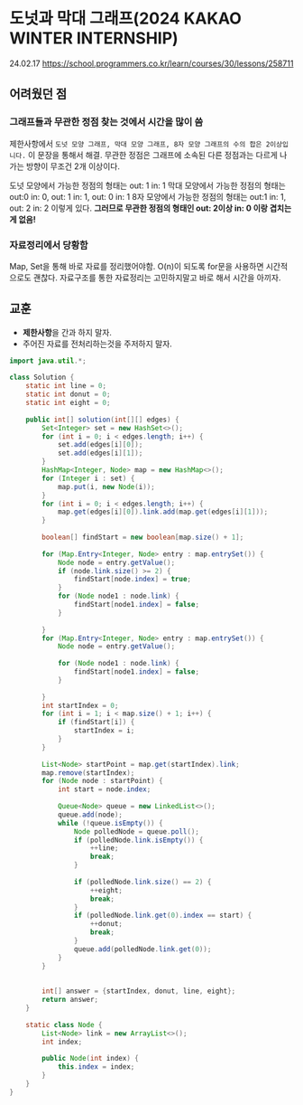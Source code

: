 # 도넛과 막대 그래프(2024 KAKAO WINTER INTERNSHIP)
24.02.17
https://school.programmers.co.kr/learn/courses/30/lessons/258711
## 어려웠던 점
### 그래프들과 무관한 정점 찾는 것에서 시간을 많이 씀
제한사항에서 `도넛 모양 그래프, 막대 모양 그래프, 8자 모양 그래프의 수의 합은 2이상입니다.` 이 문장을 통해서 해결. 무관한 정점은 그래프에 소속된 다른 정점과는 다르게 나가는 방향이 무조건 2개 이상이다.

도넛 모양에서 가능한 정점의 형태는
	out: 1 in: 1
막대 모양에서 가능한 정점의 형태는
	out:0 in: 0, out: 1 in: 1, out: 0 in: 1
8자 모양에서 가능한 정점의 형태는
	out:1 in: 1, out: 2 in: 2
이렇게 있다. **그러므로 무관한 정점의 형태인 out: 2이상 in: 0 이랑 겹치는게 없음!**
### 자료정리에서 당황함
Map, Set을 통해 바로 자료를 정리했어야함. O(n)이 되도록 for문을 사용하면 시간적으로도 괜찮다. 자료구조를 통한 자료정리는 고민하지말고 바로 해서 시간을 아끼자.

## 교훈
- **제한사항**을 간과 하지 말자.
- 주어진 자료를 전처리하는것을 주저하지 말자.



```java
import java.util.*;  
  
class Solution {  
    static int line = 0;  
    static int donut = 0;  
    static int eight = 0;  
  
    public int[] solution(int[][] edges) {  
        Set<Integer> set = new HashSet<>();  
        for (int i = 0; i < edges.length; i++) {  
            set.add(edges[i][0]);  
            set.add(edges[i][1]);  
        }  
        HashMap<Integer, Node> map = new HashMap<>();  
        for (Integer i : set) {  
            map.put(i, new Node(i));  
        }  
        for (int i = 0; i < edges.length; i++) {  
            map.get(edges[i][0]).link.add(map.get(edges[i][1]));  
        }  
  
        boolean[] findStart = new boolean[map.size() + 1];  
  
        for (Map.Entry<Integer, Node> entry : map.entrySet()) {  
            Node node = entry.getValue();  
            if (node.link.size() >= 2) {  
                findStart[node.index] = true;  
            }  
            for (Node node1 : node.link) {  
                findStart[node1.index] = false;  
            }  
  
        }  
        for (Map.Entry<Integer, Node> entry : map.entrySet()) {  
            Node node = entry.getValue();  
  
            for (Node node1 : node.link) {  
                findStart[node1.index] = false;  
            }  
  
        }  
        int startIndex = 0;  
        for (int i = 1; i < map.size() + 1; i++) {  
            if (findStart[i]) {  
                startIndex = i;  
            }  
        }  
  
        List<Node> startPoint = map.get(startIndex).link;  
        map.remove(startIndex);  
        for (Node node : startPoint) {  
            int start = node.index;  
  
            Queue<Node> queue = new LinkedList<>();  
            queue.add(node);  
            while (!queue.isEmpty()) {  
                Node polledNode = queue.poll();  
                if (polledNode.link.isEmpty()) {  
                    ++line;  
                    break;  
                }  
  
                if (polledNode.link.size() == 2) {  
                    ++eight;  
                    break;  
                }  
                if (polledNode.link.get(0).index == start) {  
                    ++donut;  
                    break;  
                }  
                queue.add(polledNode.link.get(0));  
            }  
        }  
  
  
        int[] answer = {startIndex, donut, line, eight};  
        return answer;  
    }  
  
    static class Node {  
        List<Node> link = new ArrayList<>();  
        int index;  
  
        public Node(int index) {  
            this.index = index;  
        }  
    }  
}
```